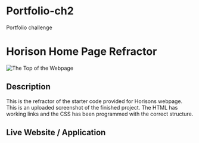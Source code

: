 # Portfolio-ch2
Portfolio challenge 
# Horison Home Page Refractor 

![The Top of the Webpage](./assets/images/Portfolio%Screen%shot%Developer.png)

## Description 

This is the refractor of the starter code provided for Horisons webpage. This is an uploaded screenshot of the finished project. The HTML has working links and the CSS has been programmed with the correct structure.

## Live Website / Application 

